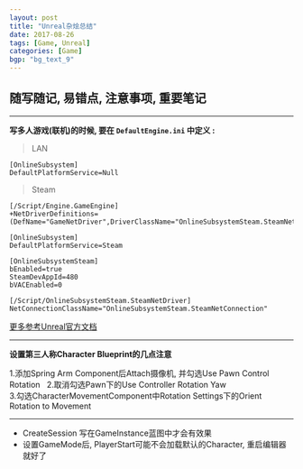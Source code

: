```yaml
---
layout: post
title: "Unreal杂烩总结"
date: 2017-08-26
tags: [Game, Unreal]
categories: [Game]
bgp: "bg_text_9"
---
```


## 随写随记, 易错点, 注意事项, 重要笔记

---

**写多人游戏(联机)的时候, 要在 `DefaultEngine.ini` 中定义 :**  

> LAN

```
[OnlineSubsystem]
DefaultPlatformService=Null
```

> Steam

```
[/Script/Engine.GameEngine]
+NetDriverDefinitions=(DefName="GameNetDriver",DriverClassName="OnlineSubsystemSteam.SteamNetDriver",DriverClassNameFallback="OnlineSubsystemUtils.IpNetDriver")

[OnlineSubsystem]
DefaultPlatformService=Steam

[OnlineSubsystemSteam]
bEnabled=true
SteamDevAppId=480
bVACEnabled=0

[/Script/OnlineSubsystemSteam.SteamNetDriver]
NetConnectionClassName="OnlineSubsystemSteam.SteamNetConnection"
```
[更多参考Unreal官方文档](https://docs.unrealengine.com/latest/CHN/Programming/Online/Steam/index.html)

---

**设置第三人称Character Blueprint的几点注意**  

1.添加Spring Arm Component后Attach摄像机, 并勾选Use Pawn Control Rotation   
2.取消勾选Pawn下的Use Controller Rotation Yaw   
3.勾选CharacterMovementComponent中Rotation Settings下的Orient Rotation to Movement   

---

* CreateSession 写在GameInstance蓝图中才会有效果
* 设置GameMode后, PlayerStart可能不会加载默认的Character, 重启编辑器就好了
